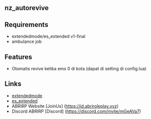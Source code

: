 ## nz_autorevive

## Requirements
- extendedmode/es_extended v1-final
- ambulance job

## Features
- Otomatis revive ketika ems 0 di kota (dapat di setting di config.lua)

## Links
- [extendedmode](https://github.com/extendedmode/extendedmode)
- [es_extended](https://github.com/esx-framework/es_extended/tree/v1-final)
- ABRIRP Website [JoinUs] (https://id.abriroleplay.xyz)
- Discord ABRIRP [Discord] (https://discord.com/invite/mGeAVa7)